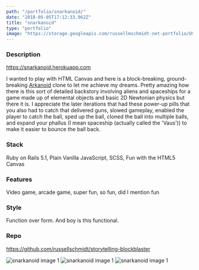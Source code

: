 ```yaml
---
path: "/portfolio/snarkanoid/"
date: "2018-05-05T17:12:33.962Z"
title: "snarkanoid"
type: "portfolio"
image: "https://storage.googleapis.com/russellmschmidt-net-portfolio/USC_Design/storytelling/snarkanoid-1.png"
---
```


### Description
<https://snarkanoid.herokuapp.com>

I wanted to play with HTML Canvas and here is a block-breaking, ground-breaking [Arkanoid](https://en.wikipedia.org/wiki/Arkanoid) clone to let me achieve my dreams. Pretty amazing how there is this sort of detailed backstory involving aliens and spaceships for a game made up of elemental objects and basic 2D Newtonian physics but there it is. I appreciate the later iterations that had these power-up pills that you also had to catch that delivered guns, slowed gameplay, enabled the player to catch the ball, sped up the ball, cloned the ball into multiple balls, and expand your phallus (I mean spaceship (actually called the 'Vaus')) to make it easier to bounce the ball back.

### Stack
Ruby on Rails 5.1,
Plain Vanilla JavaScript,
SCSS,
Fun with the HTML5 Canvas

### Features
Video game,
arcade game,
super fun,
so fun,
did I mention fun

### Style
Function over form. And boy is this functional.

### Repo
<https://github.com/russellschmidt/storytelling-blockblaster>

![snarkanoid image 1](https://storage.googleapis.com/russellmschmidt-net-portfolio/USC_Design/storytelling/snarkanoid-1.png)
![snarkanoid image 1](https://storage.googleapis.com/russellmschmidt-net-portfolio/USC_Design/storytelling/snarkanoid-2.png)
![snarkanoid image 1](https://storage.googleapis.com/russellmschmidt-net-portfolio/USC_Design/storytelling/snarkanoid-3.png)
